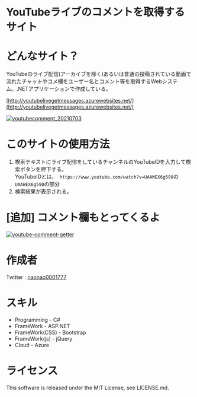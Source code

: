 # YouTubeライブのコメントを取得するサイト

# どんなサイト？
YouTubeのライブ配信(アーカイブを除く)あるいは普通の投稿されている動画で流れたチャットやコメ欄をユーザー名とコメント等を取得するWebシステム。.NETアプリケーションで作成している。

[http://youtubelivegetmessages.azurewebsites.net/](http://youtubelivegetmessages.azurewebsites.net/)

[![youtubecomment_20210703](https://user-images.githubusercontent.com/46675984/124333733-13650480-dbd0-11eb-8a29-b30718afd31f.gif)](http://youtubelivegetmessages.azurewebsites.net/)

# このサイトの使用方法
1. 検索テキストにライブ配信をしているチャンネルのYouTubeIDを入力して検索ボタンを押下する。  
YouTubeIDとは、` https://www.youtube.com/watch?v=UAAWEX6g590`の`UAAWEX6g590`の部分  
1. 検索結果が表示される。

# [追加] コメント欄もとってくるよ
[![youtube-comment-getter](https://user-images.githubusercontent.com/46675984/125000192-ce871500-e08a-11eb-86e8-51c8b913a577.png)](http://youtubelivegetmessages.azurewebsites.net/Home/Search)
# 作成者
Twitter : [naonao0001777](https://twitter.com/salty_special)

# スキル
* Programming - C#
* FrameWork - ASP.NET
* FrameWork(CSS) - Bootstrap
* FrameWork(js) - jQuery
* Cloud - Azure

# ライセンス
This software is released under the MIT License, see LICENSE.md.
